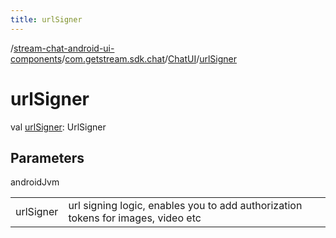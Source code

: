 ```yaml
---
title: urlSigner
---
```

/[stream-chat-android-ui-components](../../index.md)/[com.getstream.sdk.chat](../index.md)/[ChatUI](index.md)/[urlSigner](urlSigner.md)  
  
  
  
# urlSigner  
val [urlSigner](urlSigner.md): UrlSigner  
  
## Parameters  
  
androidJvm  
  
| | |
|---|---|
| <a name="com.getstream.sdk.chat/ChatUI/urlSigner/#/PointingToDeclaration/"></a>urlSigner| <a name="com.getstream.sdk.chat/ChatUI/urlSigner/#/PointingToDeclaration/"></a>url signing logic, enables you to add authorization tokens for images, video etc|
  

